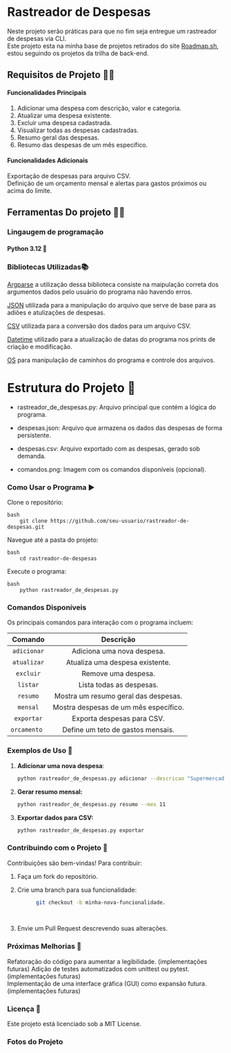 # Rastreador de Despesas

Neste projeto serão práticas para que no fim seja entregue um rastreador de despesas via CLI.  
Este projeto esta na minha base de projetos retirados do site [Roadmap.sh](https://roadmap.sh/u/bruunovsanttos), estou seguindo os projetos da trilha de back-end.

## Requisitos de Projeto 📏📐
#### Funcionalidades Principais
1. Adicionar uma despesa com descrição, valor e categoria.
2. Atualizar uma despesa existente.   
3. Excluir uma despesa cadastrada.
4. Visualizar todas as despesas cadastradas.
5. Resumo geral das despesas.
6. Resumo das despesas de um mês específico.

#### Funcionalidades Adicionais
Exportação de despesas para arquivo CSV.  
Definição de um orçamento mensal e alertas para gastos próximos ou acima do limite.


## Ferramentas Do projeto 🔨🔧  
### Lingaugem de programação
#### Python 3.12  🐍
### Bibliotecas Utilizadas📚

[Argparse](https://docs.python.org/pt-br/3/library/argparse.html#module-argparse) a utilização dessa biblioteca consiste na maipulação correta dos argumentos dados pelo usuário do programa não havendo erros.  

[JSON](https://docs.python.org/pt-br/3/library/json.html) utilizada para a manipulação do arquivo que serve de base para as adiões e atulizações de despesas.  

[CSV](https://docs.python.org/pt-br/3/library/csv.html#module-csv) utilizada para a conversão dos dados para um arquivo CSV.  

[Datetime](https://docs.python.org/pt-br/3/library/datetime.html) utilizado para a atualização de datas do programa nos prints de criação e modificação.    

[OS](https://docs.python.org/pt-br/3/library/os.html#module-os) para manipulação de caminhos do programa e controle dos arquivos.    



# Estrutura do Projeto 📂  

* rastreador_de_despesas.py: Arquivo principal que contém a lógica do programa.  

* despesas.json: Arquivo que armazena os dados das despesas de forma persistente.  

* despesas.csv: Arquivo exportado com as despesas, gerado sob demanda.  

* comandos.png: Imagem com os comandos disponíveis (opcional).  



### Como Usar o Programa ▶️  

Clone o repositório:  

    bash  
        git clone https://github.com/seu-usuario/rastreador-de-despesas.git
         
Navegue até a pasta do projeto:

    bash
        cd rastreador-de-despesas


Execute o programa:    

    bash
        python rastreador_de_despesas.py  



### Comandos Disponíveis  
Os principais comandos para interação com o programa incluem:

|   Comando    |               	Descrição               |
|:------------:|:--------------------------------------:|
| `adicionar`  |      	Adiciona uma nova despesa.       |
| `atualizar`  |    	Atualiza uma despesa existente.    |
|  `excluir`   |          	Remove uma despesa.          |
|   `listar`   |       	Lista todas as despesas.        |
|   `resumo`   | 	Mostra um resumo geral das despesas.  |
|   `mensal`   | Mostra despesas de um mês específico.  |
|  `exportar`  |      	Exporta despesas para CSV.       |
| `orcamento ` |   	Define um teto de gastos mensais.   |
  
### Exemplos de Uso 📖
1. **Adicionar uma nova despesa**:
   ```bash
   python rastreador_de_despesas.py adicionar --descricao "Supermercado" --valor 150.75 --categoria "Alimentação"
   

2. **Gerar resumo mensal:**

    ```bash
    python rastreador_de_despesas.py resumo --mes 11 
 

3. **Exportar dados para CSV:**

    ```bash
    python rastreador_de_despesas.py exportar  


### Contribuindo com o Projeto 🤝  
Contribuições são bem-vindas! Para contribuir:

1. Faça um fork do repositório.  



2. Crie uma branch para sua funcionalidade:

   ```bash
         git checkout -b minha-nova-funcionalidade.
         
 
3. Envie um Pull Request descrevendo suas alterações. 


### Próximas Melhorias 🌟
Refatoração do código para aumentar a legibilidade. (implementações futuras) 
Adição de testes automatizados com unittest ou pytest. (implementações futuras)  
Implementação de uma interface gráfica (GUI) como expansão futura. (implementações futuras)  


### Licença 📜
Este projeto está licenciado sob a MIT License.


### Fotos do Projeto



